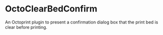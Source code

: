 # OctoClearBedConfirm
An Octoprint plugin to present a confirmation dialog box that the print bed is clear before printing.
